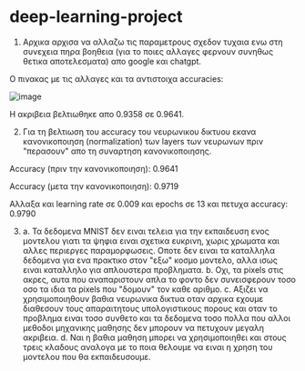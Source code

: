 # deep-learning-project

1. Αρχικα αρχισα να αλλαζω τις παραμετρους σχεδον τυχαια ενω στη συνεχεια πηρα βοηθεια (για το ποιες αλλαγες φερνουν συνηθως θετικα αποτελεσματα) απο google και chatgpt.
 
Ο πινακας με τις αλλαγες και τα αντιστοιχα accuracies:

![image](https://github.com/user-attachments/assets/e05954ab-4eb8-4b14-9e5f-c77f465003ea)

Η ακριβεια βελτιωθηκε απο 0.9358 σε 0.9641.


2. Για τη βελτιωση του accuracy του νευρωνικου δικτυου εκανα κανονικοποιηση (normalization) των layers των νευρωνων πριν "περασουν" απο τη συναρτηση κανονικοποιησης.

Αccuracy (πριν την κανονικοποιηση): 0.9641

Αccuracy (μετα την κανονικοποιηση): 0.9719 

Αλλαξα και learning rate σε 0.009 και epochs σε 13 και πετυχα accuracy: 0.9790


3. a. Τα δεδομενα MNIST δεν ειναι τελεια για την εκπαιδευση ενος μοντελου γιατι τα ψηφια ειναι σχετικα ευκρινη, χωρις χρωματα και αλλες περιεργες παραμορφωσεις. Οποτε δεν ειναι τα καταλληλα δεδομενα για ενα πρακτικο στον "εξω" κοσμο μοντελο, αλλα ισως ειναι καταλληλο για απλουστερα προβληματα.
   b. Οχι, τα pixels στις ακρες, αυτα που αναπαριστουν απλα το φοντο δεν συνεισφερουν τοσο οσο τα ιδια τα pixels που "δομουν" τον καθε αριθμο.
   c. Αξιζει να χρησιμοποιηθουν βαθια νευρωνικα δικτυα οταν αρχικα εχουμε διαθεσουν τους απαραιτητους υπολογιστικους πορους και οταν το προβλημα ειναι τοσο συνθετο και τα δεδομενα τοσο πολλα που αλλοι μεθοδοι μηχανικης μαθησης δεν μπορουν να πετυχουν μεγαλη ακριβεια.
   d. Ναι η βαθια μαθηση μπορει να χρησιμοποιηθει και στους τρεις κλαδους αναλογα με το ποια θελουμε να ειναι η χρηση του μοντελου που θα εκπαιδευσουμε.
